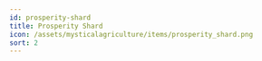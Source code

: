 ```yaml
---
id: prosperity-shard
title: Prosperity Shard
icon: /assets/mysticalagriculture/items/prosperity_shard.png
sort: 2
---
```


